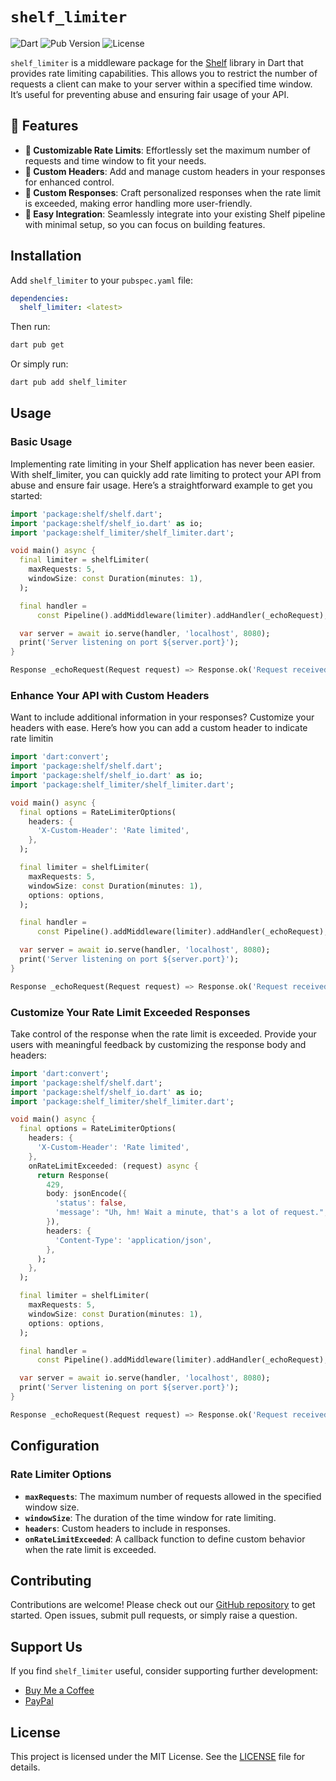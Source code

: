 # `shelf_limiter`

![Dart](https://img.shields.io/badge/Dart-0175C2?logo=dart&logoColor=white)
![Pub Version](https://img.shields.io/pub/v/shelf_limiter)
![License](https://img.shields.io/github/license/xooniverse/shelf_limiter)

`shelf_limiter` is a middleware package for the [Shelf](https://pub.dev/packages/shelf) library in Dart that provides rate limiting capabilities. This allows you to restrict the number of requests a client can make to your server within a specified time window. It’s useful for preventing abuse and ensuring fair usage of your API.

## 🌟 Features

- **🔧 Customizable Rate Limits**: Effortlessly set the maximum number of requests and time window to fit your needs.
- **📜 Custom Headers**: Add and manage custom headers in your responses for enhanced control.
- **🚀 Custom Responses**: Craft personalized responses when the rate limit is exceeded, making error handling more user-friendly.
- **🔗 Easy Integration**: Seamlessly integrate into your existing Shelf pipeline with minimal setup, so you can focus on building features. 

## Installation

Add `shelf_limiter` to your `pubspec.yaml` file: 

```yaml
dependencies:
  shelf_limiter: <latest>
```

Then run:

```sh
dart pub get
```

Or simply run:

```sh
dart pub add shelf_limiter
```

## Usage

### Basic Usage

Implementing rate limiting in your Shelf application has never been easier. With shelf_limiter, you can quickly add rate limiting to protect your API from abuse and ensure fair usage. Here’s a straightforward example to get you started:

```dart
import 'package:shelf/shelf.dart';
import 'package:shelf/shelf_io.dart' as io;
import 'package:shelf_limiter/shelf_limiter.dart';

void main() async {
  final limiter = shelfLimiter(
    maxRequests: 5,
    windowSize: const Duration(minutes: 1),
  );

  final handler =
      const Pipeline().addMiddleware(limiter).addHandler(_echoRequest);

  var server = await io.serve(handler, 'localhost', 8080);
  print('Server listening on port ${server.port}');
}

Response _echoRequest(Request request) => Response.ok('Request received');
```

### Enhance Your API with Custom Headers

Want to include additional information in your responses? Customize your headers with ease. Here’s how you can add a custom header to indicate rate limitin

```dart
import 'dart:convert';
import 'package:shelf/shelf.dart';
import 'package:shelf/shelf_io.dart' as io;
import 'package:shelf_limiter/shelf_limiter.dart';

void main() async {
  final options = RateLimiterOptions(
    headers: {
      'X-Custom-Header': 'Rate limited',
    },
  );

  final limiter = shelfLimiter(
    maxRequests: 5,
    windowSize: const Duration(minutes: 1),
    options: options,
  );

  final handler =
      const Pipeline().addMiddleware(limiter).addHandler(_echoRequest);

  var server = await io.serve(handler, 'localhost', 8080);
  print('Server listening on port ${server.port}');
}

Response _echoRequest(Request request) => Response.ok('Request received');
```

### Customize Your Rate Limit Exceeded Responses

Take control of the response when the rate limit is exceeded. Provide your users with meaningful feedback by customizing the response body and headers:

```dart
import 'dart:convert';
import 'package:shelf/shelf.dart';
import 'package:shelf/shelf_io.dart' as io;
import 'package:shelf_limiter/shelf_limiter.dart';

void main() async {
  final options = RateLimiterOptions(
    headers: {
      'X-Custom-Header': 'Rate limited',
    },
    onRateLimitExceeded: (request) async {
      return Response(
        429,
        body: jsonEncode({
          'status': false,
          'message': "Uh, hm! Wait a minute, that's a lot of request.",
        }),
        headers: {
          'Content-Type': 'application/json',
        },
      );
    },
  );

  final limiter = shelfLimiter(
    maxRequests: 5,
    windowSize: const Duration(minutes: 1),
    options: options,
  );

  final handler =
      const Pipeline().addMiddleware(limiter).addHandler(_echoRequest);

  var server = await io.serve(handler, 'localhost', 8080);
  print('Server listening on port ${server.port}');
}

Response _echoRequest(Request request) => Response.ok('Request received');
```

## Configuration

### Rate Limiter Options

- **`maxRequests`**: The maximum number of requests allowed in the specified window size.
- **`windowSize`**: The duration of the time window for rate limiting.
- **`headers`**: Custom headers to include in responses.
- **`onRateLimitExceeded`**: A callback function to define custom behavior when the rate limit is exceeded.

## Contributing

Contributions are welcome! Please check out our [GitHub repository](https://github.com/xooniverse/shelf_limiter) to get started. Open issues, submit pull requests, or simply raise a question.

## Support Us

If you find `shelf_limiter` useful, consider supporting further development:

- [Buy Me a Coffee](https://buymeacoffee.com/heysreelal)
- [PayPal](https://paypal.me/sreelalts)

## License

This project is licensed under the MIT License. See the [LICENSE](https://github.com/xooniverse/shelf_limiter/blob/main/LICENSE) file for details.
